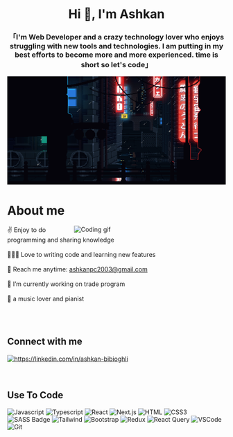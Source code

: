 <!-- Intro  -->

<h1 align="center">Hi 👋, I'm Ashkan</h1>
<h3 align="center">「I'm Web Developer and a crazy technology lover who enjoys struggling with new tools and technologies. I am putting in my best efforts to become more and more experienced. time is short so let's code」</h3>

  

</p>
<p align="center">
<img src="https://github.com/Ashkan2003/Ashkan2003/blob/main/3zpz8WQe4SNGkE7moUEDKrWLaiAXZADzKvxvxYBsWidJzvvyR4HmfCEJcxPxQn2jMVz5buSVGmVAoj9bMrXDRD3ZPLncvTQyo6Yq1DjNbzjJwnXVGT3VYVXNmC7Nsi3rb4jqDaDbkzSwbnpo5QY5.gif" width="550" height="250"/>
</p>


<!-- About Section -->
 # About me
 
<p>
 <img align="right" width="350" src="/assets/programmer.gif" alt="Coding gif" />
  
 ✌️ Enjoy to do programming and sharing knowledge <br/> <br/>
 👨🏻‍💻 Love to writing code and learning new features<br/> <br/>
 📧 Reach me anytime: ashkanpc2003@gmail.com<br/> <br/>
 🔭 I’m currently working on trade program<br> <br/>
 🎹 a music lover and pianist
</p>
<br>
<br>

## Connect with me
<p align="left">
<a href="https://linkedin.com/in/https://linkedin.com/in/ashkan-bibioghli" target="blank"><img align="center" src="https://raw.githubusercontent.com/rahuldkjain/github-profile-readme-generator/master/src/images/icons/Social/linked-in-alt.svg" alt="https://linkedin.com/in/ashkan-bibioghli" height="30" width="40" /></a>





<br/>
<br/>
<br/>

## Use To Code

![Javascript](https://img.shields.io/badge/Javascript-F0DB4F?style=for-the-badge&labelColor=black&logo=javascript&logoColor=F0DB4F)
![Typescript](https://img.shields.io/badge/Typescript-007acc?style=for-the-badge&labelColor=black&logo=typescript&logoColor=007acc)
![React](https://img.shields.io/badge/-React-61DBFB?style=for-the-badge&labelColor=black&logo=react&logoColor=61DBFB)
![Next.js](https://img.shields.io/badge/next.js-000000?style=for-the-badge&logo=nextdotjs&logoColor=white)
![HTML](https://img.shields.io/badge/HTML5-E34F26?style=for-the-badge&logo=html5&logoColor=white)
![CSS3](https://img.shields.io/badge/CSS3-1572B6?style=for-the-badge&logo=css3&logoColor=white)
![SASS Badge](https://img.shields.io/badge/Sass-CC6699?style=for-the-badge&logo=sass&logoColor=white)
![Tailwind](https://img.shields.io/badge/Tailwind_CSS-092749?style=for-the-badge&logo=tailwindcss&logoColor=06B6D4&labelColor=000000)
![Bootstrap](https://img.shields.io/badge/Bootstrap-563D7C?style=for-the-badge&logo=bootstrap&logoColor=white)
![Redux](https://img.shields.io/badge/Redux-593D88?style=for-the-badge&logo=redux&logoColor=white)
![React Query](https://img.shields.io/badge/-React_Query-FF4154?style=for-the-badge&logo=react%20query&logoColor=white)
![VSCode](https://img.shields.io/badge/Visual_Studio-0078d7?style=for-the-badge&logo=visual%20studio&logoColor=white)
![Git](https://img.shields.io/badge/Git-F05032?style=for-the-badge&logo=git&logoColor=white)

<br/>




